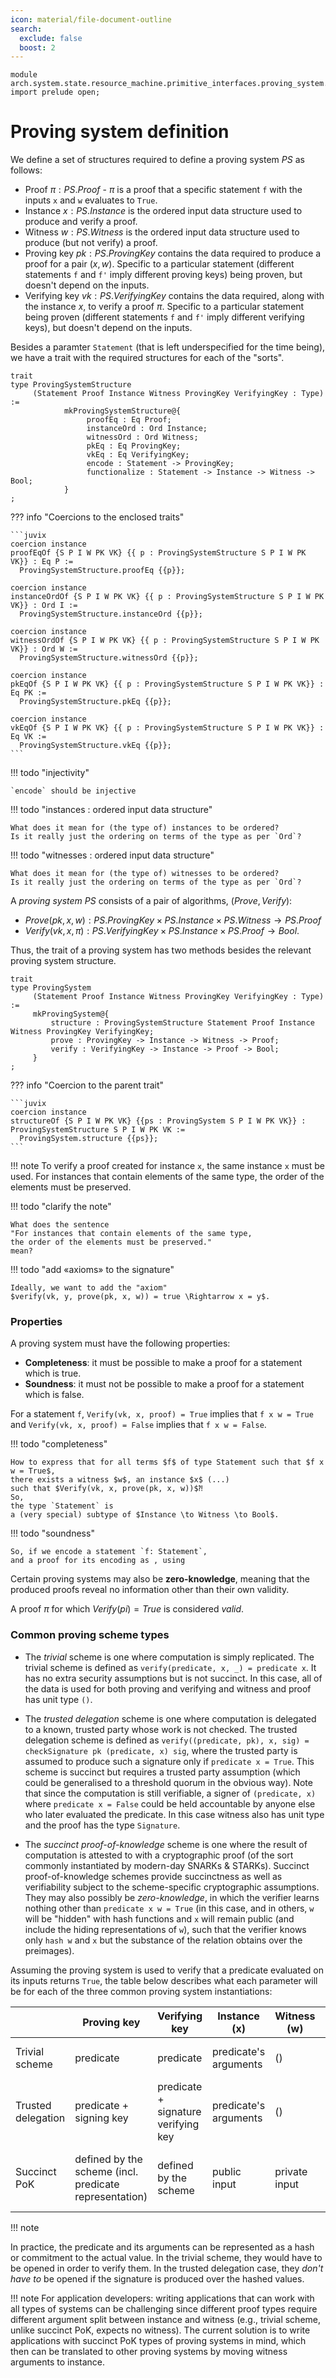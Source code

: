 ```yaml
---
icon: material/file-document-outline
search:
  exclude: false
  boost: 2
---
```


```juvix
module arch.system.state.resource_machine.primitive_interfaces.proving_system.proving_system_types;
import prelude open;
```

# Proving system definition


We define a set of structures required to define a proving system $PS$ as follows:

- Proof $\pi: PS.Proof$ - $\pi$ is a proof that a specific statement `f` with the inputs `x` and `w` evaluates to `True`.
- Instance $x: PS.Instance$ is the ordered input data structure used to produce and verify a proof.
- Witness $w: PS.Witness$ is the ordered input data structure used to produce (but not verify) a proof.
- Proving key $pk: PS.ProvingKey$ contains the data required to produce a proof for a pair $(x, w)$. Specific to a particular statement (different statements `f` and `f'` imply different proving keys) being proven, but doesn't depend on the inputs.
- Verifying key $vk: PS.VerifyingKey$ contains the data required, along with the instance $x$, to verify a proof $\pi$. Specific to a particular statement being proven (different statements `f` and `f'` imply different verifying keys), but doesn't depend on the inputs.

Besides a paramter `Statement`
(that is left underspecified for the time being),
we have a trait with the required structures for each of the "sorts".
<!--ᚦ (in the sense of multi-sorted universal algebra https://arxiv.org/abs/2111.07936 better citation needed. -->

```juvix
trait
type ProvingSystemStructure
     (Statement Proof Instance Witness ProvingKey VerifyingKey : Type) :=
            mkProvingSystemStructure@{
                 proofEq : Eq Proof;
                 instanceOrd : Ord Instance;
                 witnessOrd : Ord Witness;
                 pkEq : Eq ProvingKey;
                 vkEq : Eq VerifyingKey;
                 encode : Statement -> ProvingKey;
                 functionalize : Statement -> Instance -> Witness -> Bool;
            }
;
```

??? info "Coercions to the enclosed traits"

    ```juvix        
    coercion instance
    proofEqOf {S P I W PK VK} {{ p : ProvingSystemStructure S P I W PK VK}} : Eq P :=
      ProvingSystemStructure.proofEq {{p}};
    
    coercion instance
    instanceOrdOf {S P I W PK VK} {{ p : ProvingSystemStructure S P I W PK VK}} : Ord I :=
      ProvingSystemStructure.instanceOrd {{p}};
    
    coercion instance
    witnessOrdOf {S P I W PK VK} {{ p : ProvingSystemStructure S P I W PK VK}} : Ord W :=
      ProvingSystemStructure.witnessOrd {{p}};
    
    coercion instance
    pkEqOf {S P I W PK VK} {{ p : ProvingSystemStructure S P I W PK VK}} : Eq PK :=
      ProvingSystemStructure.pkEq {{p}};
    
    coercion instance
    vkEqOf {S P I W PK VK} {{ p : ProvingSystemStructure S P I W PK VK}} : Eq VK :=
      ProvingSystemStructure.vkEq {{p}};
    ```

!!! todo "injectivity"

    `encode` should be injective

!!! todo "instances : ordered input data structure"

    What does it mean for (the type of) instances to be ordered?
    Is it really just the ordering on terms of the type as per `Ord`?

!!! todo "witnesses : ordered input data structure"

    What does it mean for (the type of) witnesses to be ordered?
    Is it really just the ordering on terms of the type as per `Ord`?

A _proving system $PS$_ consists of a pair of algorithms, $(Prove, Verify)$:

- $Prove(pk, x, w): PS.ProvingKey \times PS.Instance \times PS.Witness \rightarrow PS.Proof$
- $Verify(vk, x, \pi): PS.VerifyingKey \times PS.Instance \times PS.Proof \rightarrow Bool$.

Thus, the trait of a proving system has two methods besides
the relevant proving system structure.

```juvix
trait
type ProvingSystem
     (Statement Proof Instance Witness ProvingKey VerifyingKey : Type) :=
     mkProvingSystem@{
         structure : ProvingSystemStructure Statement Proof Instance Witness ProvingKey VerifyingKey;
         prove : ProvingKey -> Instance -> Witness -> Proof;
         verify : VerifyingKey -> Instance -> Proof -> Bool;
     }
;
```

??? info "Coercion to the parent trait"

    ```juvix
    coercion instance
    structureOf {S P I W PK VK} {{ps : ProvingSystem S P I W PK VK}} : ProvingSystemStructure S P I W PK VK :=
      ProvingSystem.structure {{ps}};
    ```

!!! note
    To verify a proof created for instance `x`, the same instance `x` must be used. For instances that contain elements of the same type, the order of the elements must be preserved.

!!! todo "clarify the note"

    What does the sentence
    "For instances that contain elements of the same type,
    the order of the elements must be preserved."
    mean?

!!! todo "add «axioms» to the signature"

    Ideally, we want to add the "axiom"
    $verify(vk, y, prove(pk, x, w)) = true \Rightarrow x = y$.

### Properties

A proving system must have the following properties:

- **Completeness**: it must be possible to make a proof for a statement which is true.
- **Soundness**: it must not be possible to make a proof for a statement which is false.

For a statement `f`, `Verify(vk, x, proof) = True` implies that `f x w = True` and `Verify(vk, x, proof) = False` implies that `f x w = False`.

!!! todo "completeness"

    How to express that for all terms $f$ of type Statement such that $f x w = True$,
    there exists a witness $w$, an instance $x$ (...)
    such that $Verify(vk, x, prove(pk, x, w))$⁈
    So,
    the type `Statement` is
    a (very special) subtype of $Instance \to Witness \to Bool$.

!!! todo "soundness"

    So, if we encode a statement `f: Statement`,
    and a proof for its encoding as , using

Certain proving systems may also be **zero-knowledge**, meaning that the produced proofs reveal no information other than their own validity.

A proof $\pi$ for which $Verify(pi) = True$ is considered _valid_.

### Common proving scheme types

- The _trivial_ scheme is one where computation is simply replicated. The
  trivial scheme is defined as `verify(predicate, x, _) = predicate x`. It has no extra security assumptions but is not succinct. In this case, all of the data is used for both proving and verifying and witness and proof has unit type `()`.

- The _trusted delegation_ scheme is one where computation is delegated to a
  known, trusted party whose work is not checked. The trusted delegation scheme
  is defined as `verify((predicate, pk), x, sig) = checkSignature pk (predicate, x) sig`, where the trusted party is assumed to produce such a
  signature only if `predicate x = True`. This scheme is succinct but requires a
  trusted party assumption (which could be generalised to a threshold quorum in
  the obvious way). Note that since the computation is still verifiable, a
  signer of `(predicate, x)` where `predicate x = False` could be held
  accountable by anyone else who later evaluated the predicate. In this case witness also has unit type and the proof has the type `Signature`.

- The _succinct proof-of-knowledge_ scheme is one where the result of computation is attested to with a cryptographic proof (of the sort commonly instantiated by modern-day SNARKs & STARKs). Succinct proof-of-knowledge schemes provide succinctness as well as verifiability subject to the scheme-specific cryptographic assumptions. They may also possibly be _zero-knowledge_, in which the verifier learns nothing other than `predicate x w = True` (in this case, and in others, `w` will be "hidden" with hash functions and `x` will remain public (and include the hiding representations of `w`), such that the verifier knows only `hash w` and `x` but the substance of the relation obtains over the preimages).

Assuming the proving system is used to verify that a predicate evaluated on its inputs returns `True`, the table below describes what each parameter will be for each of the three common proving system instantiations:

||Proving key|Verifying key|Instance (x)|Witness (w)|Proof|Properties|
|-|-|-|-|-|-|-|
|Trivial scheme|predicate|predicate|predicate's arguments|()|()|transparent, not succinct|
|Trusted delegation|predicate + signing key|predicate + signature verifying key|predicate's arguments|()|signature|succinct, trusted, verifiable|
|Succinct PoK|defined by the scheme (incl. predicate representation)|defined by the scheme|public input|private input|defined by the scheme|succinct, verifiable, possibly zero knowledge|

!!! note

In practice, the predicate and its arguments can be represented as a hash or commitment to the actual value. In the trivial scheme, they would have to be opened in order to verify them. In the trusted delegation case, they *don't have to* be opened if the signature is produced over the hashed values.

!!! note
  For application developers: writing applications that can work with all types of systems can be challenging since different proof types require different argument split between instance and witness (e.g., trivial scheme, unlike succinct PoK, expects no witness). The current solution is to write applications with succinct PoK types of proving systems in mind, which then can be translated to other proving systems by moving witness arguments to instance.
